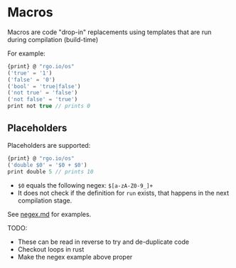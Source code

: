 # Macros

Macros are code "drop-in" replacements using templates that are run during compilation (build-time)

For example:
```js
{print} @ "rgo.io/os"
('true' = '1')
('false' = '0')
('bool' = 'true|false') 
('not true' = 'false')
('not false' = 'true')
print not true // prints 0
```

## Placeholders

Placeholders are supported:

```js
{print} @ "rgo.io/os"
('double $0' = '$0 + $0')
print double 5 // prints 10
```

* `$0` equals the following negex: `$[a-zA-Z0-9_]+`
* It does not check if the definition for `run` exists, that happens in the next compilation stage.

See [negex.md](EXAMPLES_NEGEX.md) for examples.

TODO:
* These can be read in reverse to try and de-duplicate code
* Checkout loops in rust
* Make the negex example above proper
